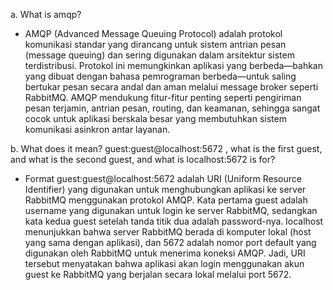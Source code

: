 a. What is amqp?
- AMQP (Advanced Message Queuing Protocol) adalah protokol komunikasi standar yang dirancang untuk sistem antrian pesan (message queuing) dan sering digunakan dalam arsitektur sistem terdistribusi. Protokol ini memungkinkan aplikasi yang berbeda—bahkan yang dibuat dengan bahasa pemrograman berbeda—untuk saling bertukar pesan secara andal dan aman melalui message broker seperti RabbitMQ. AMQP mendukung fitur-fitur penting seperti pengiriman pesan terjamin, antrian pesan, routing, dan keamanan, sehingga sangat cocok untuk aplikasi berskala besar yang membutuhkan sistem komunikasi asinkron antar layanan.

b. What does it mean? guest:guest@localhost:5672 , what is the first guest, and what
is the second guest, and what is localhost:5672 is for?
- Format guest:guest@localhost:5672 adalah URI (Uniform Resource Identifier) yang digunakan untuk menghubungkan aplikasi ke server RabbitMQ menggunakan protokol AMQP. Kata pertama guest adalah username yang digunakan untuk login ke server RabbitMQ, sedangkan kata kedua guest setelah tanda titik dua adalah password-nya. localhost menunjukkan bahwa server RabbitMQ berada di komputer lokal (host yang sama dengan aplikasi), dan 5672 adalah nomor port default yang digunakan oleh RabbitMQ untuk menerima koneksi AMQP. Jadi, URI tersebut menyatakan bahwa aplikasi akan login menggunakan akun guest ke RabbitMQ yang berjalan secara lokal melalui port 5672.